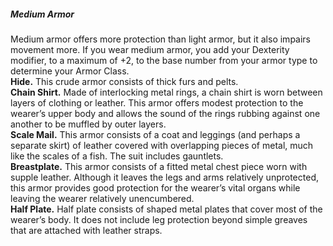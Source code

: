 ##### Medium Armor

Medium armor offers more protection than light armor, but it also impairs movement more.
If you wear medium armor, you add your Dexterity modifier, to a maximum of +2, to the base number from your armor type to determine your Armor Class.
\
**Hide.**
This crude armor consists of thick furs and pelts.
\
**Chain Shirt.**
Made of interlocking metal rings, a chain shirt is worn between layers of clothing or leather.
This armor offers modest protection to the wearer’s upper body and allows the sound of the rings rubbing against one another to be muffled by outer layers.
\
**Scale Mail.**
This armor consists of a coat and leggings (and perhaps a separate skirt) of leather covered with overlapping pieces of metal, much like the scales of a fish.
The suit includes gauntlets.
\
**Breastplate.**
This armor consists of a fitted metal chest piece worn with supple leather.
Although it leaves the legs and arms relatively unprotected, this armor provides good protection for the wearer’s vital organs while leaving the wearer relatively unencumbered.
\
**Half Plate.**
Half plate consists of shaped metal plates that cover most of the wearer’s body.
It does not include leg protection beyond simple greaves that are attached with leather straps.
